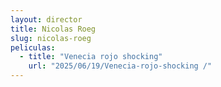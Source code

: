 ```yaml
---
layout: director
title: Nicolas Roeg
slug: nicolas-roeg
peliculas:
  - title: "Venecia rojo shocking"
    url: "2025/06/19/Venecia-rojo-shocking /"
---
```

